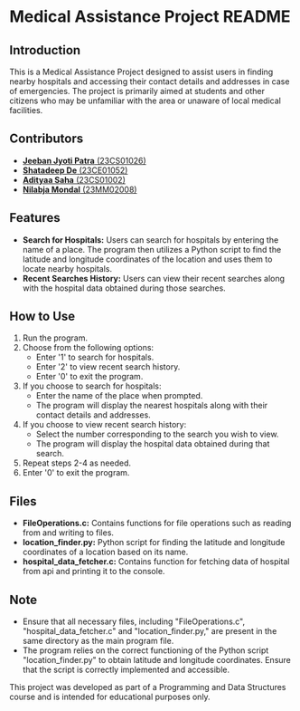 # Medical Assistance Project README

## Introduction
This is a Medical Assistance Project designed to assist users in finding nearby hospitals and accessing their contact details and addresses in case of emergencies. The project is primarily aimed at students and other citizens who may be unfamiliar with the area or unaware of local medical facilities.

## Contributors
- [**Jeeban Jyoti Patra** (23CS01026)](https://github.com/jeeban-jyoti)
- [**Shatadeep De** (23CE01052)](https://github.com/jeeban-jyoti)
- [**Adityaa Saha** (23CS01002)](https://github.com/jeeban-jyoti)
- [**Nilabja Mondal** (23MM02008)](https://github.com/jeeban-jyoti)

## Features
- **Search for Hospitals:** Users can search for hospitals by entering the name of a place. The program then utilizes a Python script to find the latitude and longitude coordinates of the location and uses them to locate nearby hospitals.
- **Recent Searches History:** Users can view their recent searches along with the hospital data obtained during those searches.

## How to Use
1. Run the program.
2. Choose from the following options:
   - Enter '1' to search for hospitals.
   - Enter '2' to view recent search history.
   - Enter '0' to exit the program.
3. If you choose to search for hospitals:
   - Enter the name of the place when prompted.
   - The program will display the nearest hospitals along with their contact details and addresses.
4. If you choose to view recent search history:
   - Select the number corresponding to the search you wish to view.
   - The program will display the hospital data obtained during that search.
5. Repeat steps 2-4 as needed.
6. Enter '0' to exit the program.

## Files
- **FileOperations.c:** Contains functions for file operations such as reading from and writing to files.
- **location_finder.py:** Python script for finding the latitude and longitude coordinates of a location based on its name.
- **hospital_data_fetcher.c:** Contains function for fetching data of hospital from api and printing it to the console.

## Note
- Ensure that all necessary files, including "FileOperations.c", "hospital_data_fetcher.c" and "location_finder.py," are present in the same directory as the main program file.
- The program relies on the correct functioning of the Python script "location_finder.py" to obtain latitude and longitude coordinates. Ensure that the script is correctly implemented and accessible.

This project was developed as part of a Programming and Data Structures course and is intended for educational purposes only.

